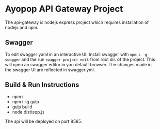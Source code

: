# Ayopop API Gateway Project

The api-gateway is nodejs express project which requires installation of nodejs and npm.

## Swagger 
To edit swagger yaml in an interactive UI. Install swagger with `npm i -g swagger` and the run `swagger project edit` from root dir. of the project.
This will open an swagger editor in you default browser. The changes made in the swagger UI are reflected in swagger.yml.

## Build & Run Instructions
 - npm i 
 - npm i -g gulp
 - gulp build
 - node dist\app.js

 The api will be deployed on port 8585.